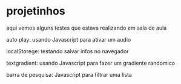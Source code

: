 # projetinhos
aqui vemos alguns testes que estava realizando em sala de aula

auto play: usando Javascript para ativar um audio

localStorege: testando salvar infos no navegador

textgradient: usando Javascript para fazer um gradiente randomico 

barra de pesquisa: Javascript para filtrar uma lista
